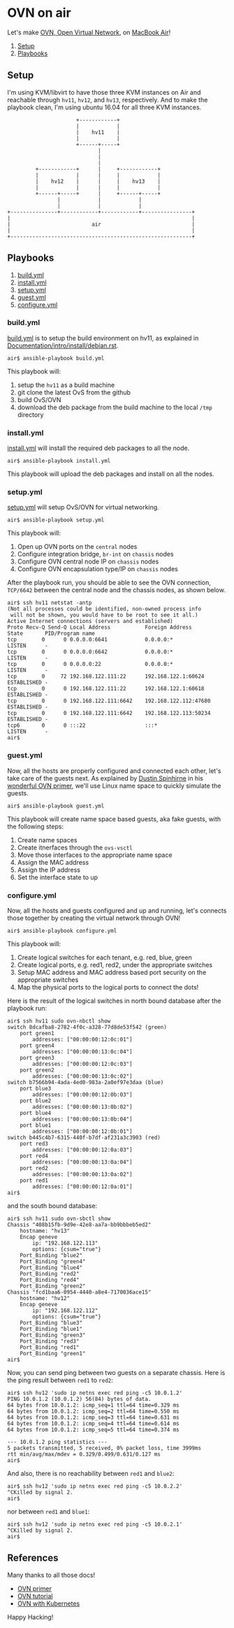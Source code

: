 # OVN on air

Let's make [OVN, Open Virtual Network](http://openvswitch.org/support/dist-docs/ovn-architecture.7.html),
on [MacBook Air](https://github.com/keinohguchi/arch-on-air/blob/master/README.md)!

1. [Setup](#setup)
2. [Playbooks](#playbooks)

## Setup

I'm using KVM/libvirt to have those three KVM instances on Air and
reachable through `hv11`, `hv12`, and `hv13`, respectively.  And
to make the playbook clean, I'm using ubuntu 16.04 for all three
KVM instances.

```
                      +------------+
                      |            |
                      |    hv11    |
                      |            |
                      +------+-----+
                             |
                             |
                             |
         +------------+      |     +------------+
         |            |      |     |            |
         |    hv12    |      |     |    hv13    |
         |            |      |     |            |
         +------+-----+      |     +------+-----+
                |            |            |
                |            |            |
+---------------+------------+------------+----------------+
|                                                          |
|                          air                             |
|                                                          |
+----------------------------------------------------------+
```

## Playbooks

1. [build.yml](#buildyml)
2. [install.yml](#installyml)
3. [setup.yml](#setupyml)
4. [guest.yml](#guestyml)
5. [configure.yml](#configureyml)

### build.yml

[build.yml](build.yml) is to setup the build environment on hv11, as explained in
[Documentation/intro/install/debian.rst](https://github.com/openvswitch/ovs/blob/master/Documentation/intro/install/debian.rst).

```
air$ ansible-playbook build.yml
```

This playbook will:

1. setup the `hv11` as a build machine
2. git clone the latest OvS from the github
3. build OvS/OVN
4. download the deb package from the build machine to the local `/tmp` directory

### install.yml

[install.yml](install.yml) will install the required deb packages to all
the node.

```
air$ ansible-playbook install.yml
```

This playbook will upload the deb packages and install on all the nodes.

### setup.yml

[setup.yml](setup.yml) will setup OvS/OVN for virtual networking.

```
air$ ansible-playbook setup.yml
```

This playbook will:

1. Open up OVN ports on the `central` nodes
2. Configure integration bridge, `br-int` on `chassis` nodes
3. Configure OVN central node IP on `chassis` nodes
4. Configure OVN encapsulation type/IP on `chassis` nodes

After the playbook run, you should be able to see the OVN connection, `TCP/6642`
between the central node and the chassis nodes, as shown below.

```
air$ ssh hv11 netstat -antp
(Not all processes could be identified, non-owned process info
 will not be shown, you would have to be root to see it all.)
Active Internet connections (servers and established)
Proto Recv-Q Send-Q Local Address           Foreign Address         State       PID/Program name
tcp        0      0 0.0.0.0:6641            0.0.0.0:*               LISTEN      -
tcp        0      0 0.0.0.0:6642            0.0.0.0:*               LISTEN      -
tcp        0      0 0.0.0.0:22              0.0.0.0:*               LISTEN      -
tcp        0     72 192.168.122.111:22      192.168.122.1:60624     ESTABLISHED -
tcp        0      0 192.168.122.111:22      192.168.122.1:60618     ESTABLISHED -
tcp        0      0 192.168.122.111:6642    192.168.122.112:47680   ESTABLISHED -
tcp        0      0 192.168.122.111:6642    192.168.122.113:50234   ESTABLISHED -
tcp6       0      0 :::22                   :::*                    LISTEN      -
air$
```

### guest.yml

Now, all the hosts are properly configured and connected each other,
let's take care of the guests next.  As explained by
[Dustin Spinhirne](http://blog.spinhirne) in his
[wonderful OVN primer](http://blog.spinhirne.com/2016/09/a-primer-on-ovn.html),
we'll use Linux name space to quickly simulate the guests.

```
air$ ansible-playbook guest.yml
```

This playbook will create name space based guests, aka fake guests, with the
following steps:

1. Create name spaces
2. Create itnerfaces through the `ovs-vsctl`
3. Move those interfaces to the appropriate name space
4. Assign the MAC address
5. Assign the IP address
6. Set the interface state to up

### configure.yml

Now, all the hosts and guests configured and up and running, let's connects
those together by creating the virtual network through OVN!

```
air$ ansible-playbook configure.yml
```

This playbook will:

1. Create logical switches for each tenant, e.g. red, blue, green
2. Create logical ports, e.g. red1, red2, under the appropriate switches
3. Setup MAC address and MAC address based port security on the appropriate switches
4. Map the physical ports to the logical ports to connect the dots!

Here is the result of the logical switches in north bound database
after the playbook run:

```
air$ ssh hv11 sudo ovn-nbctl show
switch 8dcafba8-2782-4f0c-a328-77d8de53f542 (green)
    port green1
        addresses: ["00:00:00:12:0c:01"]
    port green4
        addresses: ["00:00:00:13:0c:04"]
    port green3
        addresses: ["00:00:00:12:0c:03"]
    port green2
        addresses: ["00:00:00:13:0c:02"]
switch b7566b94-4ada-4ed0-983a-2a0ef97e3daa (blue)
    port blue3
        addresses: ["00:00:00:12:0b:03"]
    port blue2
        addresses: ["00:00:00:13:0b:02"]
    port blue4
        addresses: ["00:00:00:13:0b:04"]
    port blue1
        addresses: ["00:00:00:12:0b:01"]
switch b445c4b7-6315-440f-b7df-af231a3c3903 (red)
    port red3
        addresses: ["00:00:00:12:0a:03"]
    port red4
        addresses: ["00:00:00:13:0a:04"]
    port red2
        addresses: ["00:00:00:13:0a:02"]
    port red1
        addresses: ["00:00:00:12:0a:01"]
air$
```

and the south bound database:

```
air$ ssh hv11 sudo ovn-sbctl show
Chassis "408b15fb-9d9e-42e8-aa7a-bb9bbbeb5ed2"
    hostname: "hv13"
    Encap geneve
        ip: "192.168.122.113"
        options: {csum="true"}
    Port_Binding "blue2"
    Port_Binding "green4"
    Port_Binding "blue4"
    Port_Binding "red2"
    Port_Binding "red4"
    Port_Binding "green2"
Chassis "fcd1baa6-0954-4440-a8e4-7170036ace15"
    hostname: "hv12"
    Encap geneve
        ip: "192.168.122.112"
        options: {csum="true"}
    Port_Binding "blue3"
    Port_Binding "blue1"
    Port_Binding "green3"
    Port_Binding "red3"
    Port_Binding "red1"
    Port_Binding "green1"
air$
```

Now, you can send ping between two guests on a separate
chassis.  Here is the ping result between `red1` to `red2`:

```
air$ ssh hv12 'sudo ip netns exec red ping -c5 10.0.1.2'
PING 10.0.1.2 (10.0.1.2) 56(84) bytes of data.
64 bytes from 10.0.1.2: icmp_seq=1 ttl=64 time=0.329 ms
64 bytes from 10.0.1.2: icmp_seq=2 ttl=64 time=0.550 ms
64 bytes from 10.0.1.2: icmp_seq=3 ttl=64 time=0.631 ms
64 bytes from 10.0.1.2: icmp_seq=4 ttl=64 time=0.614 ms
64 bytes from 10.0.1.2: icmp_seq=5 ttl=64 time=0.374 ms

--- 10.0.1.2 ping statistics ---
5 packets transmitted, 5 received, 0% packet loss, time 3999ms
rtt min/avg/max/mdev = 0.329/0.499/0.631/0.127 ms
air$
```

And also, there is no reachability between `red1` and `blue2`:

```
air$ ssh hv12 'sudo ip netns exec red ping -c5 10.0.2.2'
^CKilled by signal 2.
air$
```

nor between `red1` and `blue1`:

```
air$ ssh hv12 'sudo ip netns exec red ping -c5 10.0.2.1'
^CKilled by signal 2.
air$
```

## References

Many thanks to all those docs!

- [OVN primer](http://blog.spinhirne.com/2016/09/a-primer-on-ovn.html)
- [OVN tutorial](http://openvswitch.org/support/dist-docs-2.5/tutorial/OVN-Tutorial.md.html)
- [OVN with Kubernetes](https://github.com/openvswitch/ovn-kubernetes/blob/master/README.md)

Happy Hacking!
